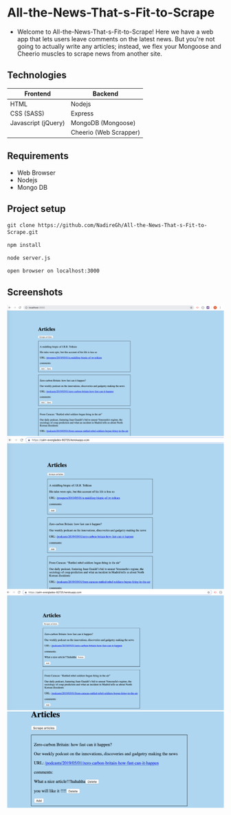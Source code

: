 # All-the-News-That-s-Fit-to-Scrape

* Welcome to All-the-News-That-s-Fit-to-Scrape! Here we have a web app that lets users leave comments on the latest news. But you're not going to actually write any articles; instead, we flex your Mongoose and Cheerio muscles to scrape news from another site.

##  Technologies

| Frontend  | Backend |
| ------------- | ------------- |
| HTML | Nodejs |
| CSS (SASS) | Express |
| Javascript (jQuery) | MongoDB (Mongoose)|
|  | Cheerio (Web Scrapper) |

## Requirements
* Web Browser
* Nodejs
* Mongo DB


## Project setup
```
git clone https://github.com/NadireGh/All-the-News-That-s-Fit-to-Scrape.git
```
```
npm install
```
```
node server.js
```
```
open browser on localhost:3000
```

## Screenshots

![alt text](Image/ReadMe.png )
![alt text](Image/ReadMe1.png )
![alt text](Image/ReadMe2.png )
![alt text](Image/ReadMe3.png )
